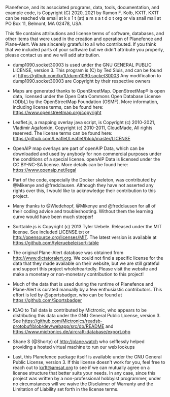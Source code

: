 Planefence, and its associated programs, data, tools, documentation, and example code, is
Copyright (C) 2020, 2021 by Ramon F. Kolb, KX1T.
KX1T can be reached via email at k x 1 t   (at)   a m s a t   d o t  org
or via snail mail at PO Box 11, Belmont, MA 02478, USA.

This file contains attributions and license terms of software, databases, and other items that were used in the creation
and operation of Planefence and Plane-Alert. We are sincerely grateful to all who contributed.
If you think that we included parts of your software but we didn't attribute you properly, please contact us and we will add attribution.

- dump1090.socket30003 is used under the GNU GENERAL PUBLIC LICENSE, version 3.
  This program is (C) by Ted Sluis, and can be found at https://github.com/kx1t/dump1090.socket30003
  Any modification to dump1090.socket30003 are Copyright by their respective owners

- Maps are generated thanks to OpenStreetMap. OpenStreetMap® is open data, licensed under the Open Data Commons Open Database License (ODbL) by the OpenStreetMap Foundation (OSMF). More information, including license terms, can be found here: https://www.openstreetmap.org/copyright

- Leaflet.js, a mapping overlay java script, is Copyright (c) 2010-2021, Vladimir Agafonkin, Copyright (c) 2010-2011, CloudMade, All rights reserved. The license terms can be found here: https://github.com/Leaflet/Leaflet/blob/master/LICENSE

- OpenAIP map overlays are part of openAIP Data, which can be downloaded and used by anybody for non commercial purposes under the conditions of a special license. openAIP Data is licensed under the CC BY-NC-SA license. More details can be found here: https://www.openaip.net/legal

- Part of the code, especially the Docker skeleton, was contributed by @Mikenye and @fredclausen. Although they have not asserted any rights over this, I would like to acknowledge their contribution to this project.

- Many thanks to @Wiedehopf, @Mikenye and @fredclausen for all of their coding advice and troubleshooting. Without them the learning curve would have been much steeper!

- Sorttable.js  is Copyright (c) 2013 Tyler Uebele. Released under the MIT license.  See included LICENSE.txt or http://opensource.org/licenses/MIT.
  The latest version is available at https://github.com/tyleruebele/sort-table

- The original Plane-Alert database was obtained from http://www.dictatoralert.org. We could not find a specific license for the data that they made available on their website, but we are still grateful and support this project wholeheartedly.
  Please visit the website and make a monetary or non-monetary contribution to this project!

- Much of the data that is used during the runtime of Planefence and Plane-Alert is curated manually by a few enthusiastic contributors.
  This effort is led by @sportsbadger, who can be found at https://github.com/Sportsbadger

- ICAO to Tail data is contributed by Mictronic, who appears to be distributing this data under the GNU General Public License, version 3. See https://github.com/Mictronics/readsb-protobuf/blob/dev/webapp/src/db/README and https://www.mictronics.de/aircraft-database/export.php

- Shane S (@Shorty) of http://plane.watch who selflessly helped providing a hosted virtual machine to run our web lookups

- Last, this Planefence package itself is available under the GNU General Public License, version 3. If this license doesn't work for you, feel free to reach out to kx1t@amsat.org to see if we can mutually agree on a license structure that better suits your needs. In any case, since this project was written by a non-professional hobbyist programmer, under no circumstances will we waive the Disclaimer of Warranty and the Limitation of Liability set forth in the license terms.
